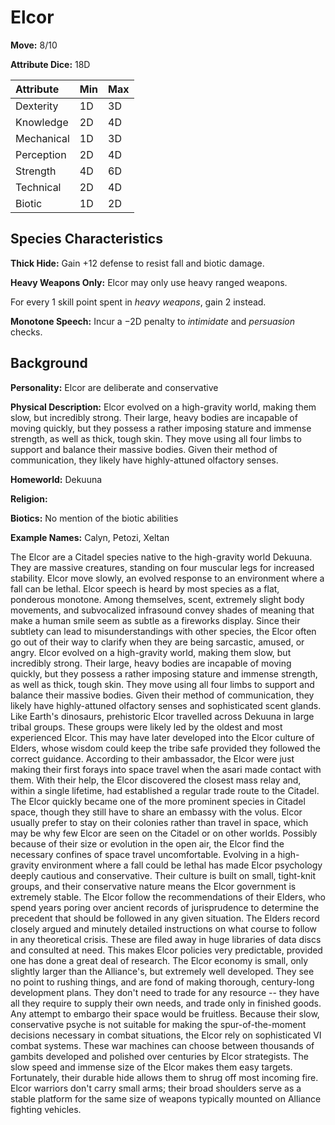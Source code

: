 # Elcor

**Move:** 8/10

**Attribute Dice:** 18D

| Attribute  | Min  | Max  |
| :--------- | :--- | :--- |
| Dexterity  | 1D   | 3D   |
| Knowledge  | 2D   | 4D   |
| Mechanical | 1D   | 3D   |
| Perception | 2D   | 4D   |
| Strength   | 4D   | 6D   |
| Technical  | 2D   | 4D   |
| Biotic     | 1D   | 2D   |

## Species Characteristics

**Thick Hide:** Gain +12 defense to resist fall and biotic damage.

**Heavy Weapons Only:** Elcor may only use heavy ranged weapons.

For every 1 skill point spent in *heavy weapons*, gain 2 instead.

**Monotone Speech:** Incur a −2D penalty to *intimidate* and *persuasion* checks.

## Background

**Personality:** Elcor are deliberate and conservative

**Physical Description:** Elcor evolved on a high-gravity world, making them slow, but incredibly strong. Their large,
heavy bodies are incapable of moving quickly, but they possess a rather imposing stature and immense strength, as well
as thick, tough skin. They move using all four limbs to support and balance their massive bodies. Given their method of
communication, they likely have highly-attuned olfactory senses.

**Homeworld:** Dekuuna

**Religion:**

**Biotics:** No mention of the biotic abilities

**Example Names:** Calyn, Petozi, Xeltan

The Elcor are a Citadel species native to the high-gravity world Dekuuna. They are massive creatures, standing on four
muscular legs for increased stability. Elcor move slowly, an evolved response to an environment where a fall can be
lethal. Elcor speech is heard by most species as a flat, ponderous monotone. Among themselves, scent, extremely slight
body movements, and subvocalized infrasound convey shades of meaning that make a human smile seem as subtle as a
fireworks display. Since their subtlety can lead to misunderstandings with other species, the Elcor often go out of
their way to clarify when they are being sarcastic, amused, or angry. Elcor evolved on a high-gravity world, making them
slow, but incredibly strong. Their large, heavy bodies are incapable of moving quickly, but they possess a rather
imposing stature and immense strength, as well as thick, tough skin. They move using all four limbs to support and
balance their massive bodies. Given their method of communication, they likely have highly-attuned olfactory senses and
sophisticated scent glands. Like Earth's dinosaurs, prehistoric Elcor travelled across Dekuuna in large tribal groups.
These groups were likely led by the oldest and most experienced Elcor. This may have later developed into the Elcor
culture of Elders, whose wisdom could keep the tribe safe provided they followed the correct guidance. According to
their ambassador, the Elcor were just making their first forays into space travel when the asari made contact with them.
With their help, the Elcor discovered the closest mass relay and, within a single lifetime, had established a regular
trade route to the Citadel. The Elcor quickly became one of the more prominent species in Citadel space, though they
still have to share an embassy with the volus. Elcor usually prefer to stay on their colonies rather than travel in
space, which may be why few Elcor are seen on the Citadel or on other worlds. Possibly because of their size or
evolution in the open air, the Elcor find the necessary confines of space travel uncomfortable. Evolving in a
high-gravity environment where a fall could be lethal has made Elcor psychology deeply cautious and conservative. Their
culture is built on small, tight-knit groups, and their conservative nature means the Elcor government is extremely
stable. The Elcor follow the recommendations of their Elders, who spend years poring over ancient records of
jurisprudence to determine the precedent that should be followed in any given situation. The Elders record closely
argued and minutely detailed instructions on what course to follow in any theoretical crisis. These are filed away in
huge libraries of data discs and consulted at need. This makes Elcor policies very predictable, provided one has done a
great deal of research. The Elcor economy is small, only slightly larger than the Alliance's, but extremely well
developed. They see no point to rushing things, and are fond of making thorough, century-long development plans. They
don't need to trade for any resource -- they have all they require to supply their own needs, and trade only in finished
goods. Any attempt to embargo their space would be fruitless. Because their slow, conservative psyche is not suitable
for making the spur-of-the-moment decisions necessary in combat situations, the Elcor rely on sophisticated VI combat
systems. These war machines can choose between thousands of gambits developed and polished over centuries by Elcor
strategists. The slow speed and immense size of the Elcor makes them easy targets. Fortunately, their durable hide
allows them to shrug off most incoming fire. Elcor warriors don't carry small arms; their broad shoulders serve as a
stable platform for the same size of weapons typically mounted on Alliance fighting vehicles.
